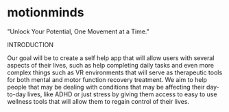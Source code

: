 # motionminds

"Unlock Your Potential, One Movement at a Time."

INTRODUCTION

Our goal will be to create a self help app that will allow users with several aspects of their lives, such as help completing daily tasks 
and even more complex things such as VR environments that will serve
as therapeutic tools for both mental and motor function recovery
treatment. We aim to help people that may be dealing with conditions
that may be affecting their day-to-day lives, like ADHD or just stress
by giving them access to easy to use wellness tools that will allow them
to regain control of their lives.
